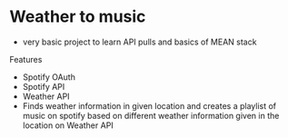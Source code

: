 # Weather to music

- very basic project to learn API pulls and basics of MEAN stack

Features
- Spotify OAuth
- Spotify API
- Weather API
- Finds weather information in given location and creates a playlist of music on spotify based on different weather information given in the location on Weather API
